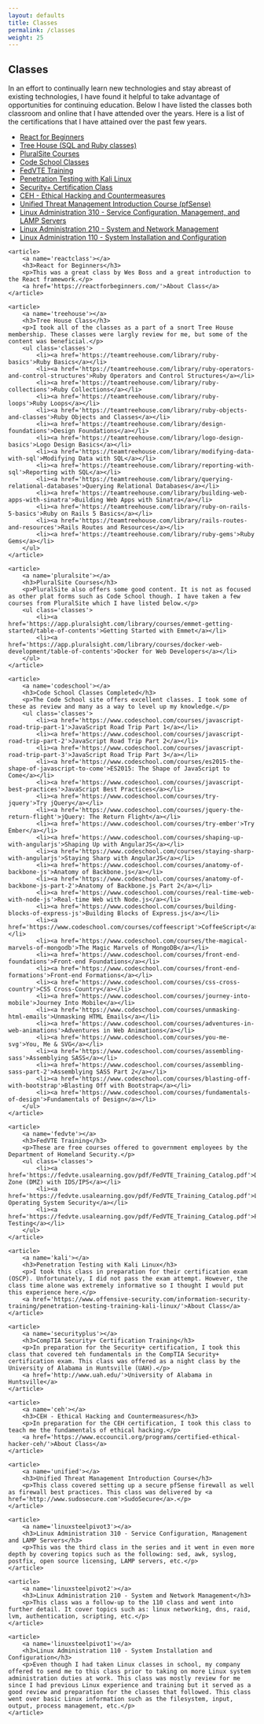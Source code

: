 ```yaml
---
layout: defaults
title: Classes
permalink: /classes
weight: 25
---
```

<section class='content'>
<h2>Classes</h2>
    <article>
        <p>
        In an effort to continually learn new technologies and stay abreast of existing technologies, I have found it helpful to take advantage of opportunities for continuing education. Below I have listed the classes both classroom and online that I have attended over the years.
        Here is a list of the certifications that I have attained over the past few years.
        </p>
        <ul class='anchor-list'>
            <li><a href='#reactclass'>React for Beginners</a></li>
            <li><a href='#treehouse'>Tree House (SQL and Ruby classes)</a></li>
            <li><a href='#pluralsite'>PluralSite Courses</a></li>
            <li><a href='#codeschool'>Code School Classes</a></li>
            <li><a href='#fedvte'>FedVTE Training</a></li>
            <li><a href='#kali'>Penetration Testing with Kali Linux</a></li>
            <li><a href='#securityplus'>Security+ Certification Class</a></li>
            <li><a href='#ceh'>CEH - Ethical Hacking and Countermeasures</a></li>
            <li><a href='#unified'>Unified Threat Management Introduction Course (pfSense)</a></li>
            <li><a href='#linuxsteelpivot3'>Linux Administration 310 - Service Configuration, Management, and LAMP Servers</a></li>
            <li><a href='#linuxsteelpivot2'>Linux Administration 210 - System and Network Management</a></li>
            <li><a href='#linuxsteelpivot1'>Linux Administration 110 - System Installation and Configuration</a></li>
        </ul>
    </article>

    <article>
        <a name='reactclass'></a>
        <h3>React for Beginners</h3>
        <p>This was a great class by Wes Boss and a great introduction to the React framework.</p>
        <a href='https://reactforbeginners.com/'>About Class</a>
    </article>

    <article>
        <a name='treehouse'></a>
        <h3>Tree House Class</h3>
        <p>I took all of the classes as a part of a snort Tree House membership. These classes were largly review for me, but some of the content was beneficial.</p>
        <ul class='classes'>
            <li><a href='https://teamtreehouse.com/library/ruby-basics'>Ruby Basics</a></li>
            <li><a href='https://teamtreehouse.com/library/ruby-operators-and-control-structures'>Ruby Operators and Control Structures</a></li>
            <li><a href='https://teamtreehouse.com/library/ruby-collections'>Ruby Collections</a></li>
            <li><a href='https://teamtreehouse.com/library/ruby-loops'>Ruby Loops</a></li>
            <li><a href='https://teamtreehouse.com/library/ruby-objects-and-classes'>Ruby Objects and Classes</a></li>
            <li><a href='https://teamtreehouse.com/library/design-foundations'>Design Foundations</a></li>
            <li><a href='https://teamtreehouse.com/library/logo-design-basics'>Logo Design Basics</a></li>
            <li><a href='https://teamtreehouse.com/library/modifying-data-with-sql'>Modifying Data with SQL</a></li>
            <li><a href='https://teamtreehouse.com/library/reporting-with-sql'>Reporting with SQL</a></li>
            <li><a href='https://teamtreehouse.com/library/querying-relational-databases'>Querying Relational Databases</a></li>
            <li><a href='https://teamtreehouse.com/library/building-web-apps-with-sinatra'>Building Web Apps with Sinatra</a></li>
            <li><a href='https://teamtreehouse.com/library/ruby-on-rails-5-basics'>Ruby on Rails 5 Basics</a></li>
            <li><a href='https://teamtreehouse.com/library/rails-routes-and-resources'>Rails Routes and Resources</a></li>
            <li><a href='https://teamtreehouse.com/library/ruby-gems'>Ruby Gems</a></li>
        </ul>
    </article>

    <article>
        <a name='pluralsite'></a>
        <h3>PluralSite Courses</h3>
        <p>PluralSite also offers some good content. It is not as focused as other plat forms such as Code School though. I have taken a few courses from PluralSite which I have listed below.</p>
        <ul class='classes'>
            <li><a href='https://app.pluralsight.com/library/courses/emmet-getting-started/table-of-contents'>Getting Started with Emmet</a></li>
            <li><a href='https://app.pluralsight.com/library/courses/docker-web-development/table-of-contents'>Docker for Web Developers</a></li>
        </ul>
    </article>

    <article>
        <a name='codeschool'></a>
        <h3>Code School Classes Completed</h3>
        <p>The Code School site offers excellent classes. I took some of these as review and many as a way to level up my knowledge.</p>
        <ul class='classes'>
            <li><a href='https://www.codeschool.com/courses/javascript-road-trip-part-1'>JavaScript Road Trip Part 1</a></li>
            <li><a href='https://www.codeschool.com/courses/javascript-road-trip-part-2'>JavaScript Road Trip Part 2</a></li>
            <li><a href='https://www.codeschool.com/courses/javascript-road-trip-part-3'>JavaScript Road Trip Part 3</a></li>
            <li><a href='https://www.codeschool.com/courses/es2015-the-shape-of-javascript-to-come'>ES2015: The Shape of JavaScript to Come</a></li>
            <li><a href='https://www.codeschool.com/courses/javascript-best-practices'>JavaScript Best Practices</a></li>
            <li><a href='https://www.codeschool.com/courses/try-jquery'>Try jQuery</a></li>
            <li><a href='https://www.codeschool.com/courses/jquery-the-return-flight'>jQuery: The Return Flight</a></li>
            <li><a href='https://www.codeschool.com/courses/try-ember'>Try Ember</a></li>
            <li><a href='https://www.codeschool.com/courses/shaping-up-with-angularjs'>Shaping Up with AngularJS</a></li>
            <li><a href='https://www.codeschool.com/courses/staying-sharp-with-angularjs'>Staying Sharp with AngularJS</a></li>
            <li><a href='https://www.codeschool.com/courses/anatomy-of-backbone-js'>Anatomy of Backbone.js</a></li>
            <li><a href='https://www.codeschool.com/courses/anatomy-of-backbone-js-part-2'>Anatomy of Backbone.js Part 2</a></li>
            <li><a href='https://www.codeschool.com/courses/real-time-web-with-node-js'>Real-time Web with Node.js</a></li>
            <li><a href='https://www.codeschool.com/courses/building-blocks-of-express-js'>Building Blocks of Express.js</a></li>
            <li><a href='https://www.codeschool.com/courses/coffeescript'>CoffeeScript</a></li>
            <li><a href='https://www.codeschool.com/courses/the-magical-marvels-of-mongodb'>The Magic Marvels of MongoDB</a></li>
            <li><a href='https://www.codeschool.com/courses/front-end-foundations'>Front-end Foundations</a></li>
            <li><a href='https://www.codeschool.com/courses/front-end-formations'>Front-end Formations</a></li>
            <li><a href='https://www.codeschool.com/courses/css-cross-country'>CSS Cross-Country</a></li>
            <li><a href='https://www.codeschool.com/courses/journey-into-mobile'>Journey Into Mobile</a></li>
            <li><a href='https://www.codeschool.com/courses/unmasking-html-emails'>Unmasking HTML Emails</a></li>
            <li><a href='https://www.codeschool.com/courses/adventures-in-web-animations'>Adventures in Web Animations</a></li>
            <li><a href='https://www.codeschool.com/courses/you-me-svg'>You, Me & SVG</a></li>
            <li><a href='https://www.codeschool.com/courses/assembling-sass'>Assemblying SASS</a></li>
            <li><a href='https://www.codeschool.com/courses/assembling-sass-part-2'>Assemblying SASS Part 2</a></li>
            <li><a href='https://www.codeschool.com/courses/blasting-off-with-bootstrap'>Blasting Off with Bootstrap</a></li>
            <li><a href='https://www.codeschool.com/courses/fundamentals-of-design'>Fundamentals of Design</a></li>
        </ul>
    </article>

    <article>
        <a name='fedvte'></a>
        <h3>FedVTE Training</h3>
        <p>These are free courses offered to government employees by the Department of Homeland Security.</p>
        <ul class='classes'>
            <li><a href='https://fedvte.usalearning.gov/pdf/FedVTE_Training_Catalog.pdf'>Demilitarized Zone (DMZ) with IDS/IPS</a></li>
            <li><a href='https://fedvte.usalearning.gov/pdf/FedVTE_Training_Catalog.pdf'>Linux Operating System Security</a></li>
            <li><a href='https://fedvte.usalearning.gov/pdf/FedVTE_Training_Catalog.pdf'>Penetration Testing</a></li>
        </ul>
    </article>

    <article>
        <a name='kali'></a>
        <h3>Penetration Testing with Kali Linux</h3>
        <p>I took this class in preparation for their certification exam (OSCP). Unfortunately, I did not pass the exam attempt. However, the class time alone was extremely informative so I thought I would put this experience here.</p>
        <a href='https://www.offensive-security.com/information-security-training/penetration-testing-training-kali-linux/'>About Class</a>
    </article>

    <article>
        <a name='securityplus'></a>
        <h3>CompTIA Security+ Certification Training</h3>
        <p>In preparation for the Security+ certification, I took this class that covered teh fundamentals in the CompTIA Security+ certification exam. This class was offered as a night class by the University of Alabama in Huntsville (UAH).</p>
        <a href='http://www.uah.edu/'>University of Alabama in Huntsville</a>
    </article>

    <article>
        <a name='ceh'></a>
        <h3>CEH - Ethical Hacking and Countermeasures</h3>
        <p>In preparation for the CEH certification, I took this class to teach me the fundamentals of ethical hacking.</p>
        <a href='https://www.eccouncil.org/programs/certified-ethical-hacker-ceh/'>About Class</a>
    </article>

    <article>
        <a name='unified'></a>
        <h3>Unified Threat Management Introduction Course</h3>
        <p>This class covered setting up a secure pfSense firewall as well as firewall best practices. This class was delivered by <a href='http://www.sudosecure.com'>SudoSecure</a>.</p>
    </article>

    <article>
        <a name='linuxsteelpivot3'></a>
        <h3>Linux Administration 310 - Service Configuration, Management and LAMP Servers</h3>
        <p>This was the third class in the series and it went in even more depth by covering topics such as the following: sed, awk, syslog, postfix, open source licensing, LAMP servers, etc.</p>
    </article>

    <article>
        <a name='linuxsteelpivot2'></a>
        <h3>Linux Administration 210 - System and Network Management</h3>
        <p>This class was a follow-up to the 110 class and went into further detail. It cover topics such as: linux networking, dns, raid, lvm, authentication, scripting, etc.</p>
    </article>

    <article>
        <a name='linuxsteelpivot1'></a>
        <h3>Linux Administration 110 - System Installation and Configuration</h3>
        <p>Even though I had taken Linux classes in school, my company offered to send me to this class prior to taking on more Linux system administration duties at work. This class was mostly review for me since I had previous Linux experience and training but it served as a good review and preparation for the classes that followed. This class went over basic Linux information such as the filesystem, input, output, process management, etc.</p>
    </article>

</section>